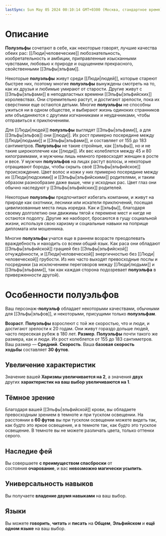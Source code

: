 ```yaml
---
lastSync: Sun May 05 2024 00:10:14 GMT+0300 (Москва, стандартное время)
---
```

# Описание

**Полуэльфы** сочетают в себе, как некоторые говорят, лучшие качества обеих рас: [[Люди|человеческие]] любознательность, изобретательность и амбиции, приправленные изысканными чувствами, любовью к природе и ощущением прекрасного, свойственными [[Эльфы|эльфам]].

Некоторые **полуэльфы** живут среди [[Люди|людей]], которые стареют быстрее них, поэтому многие **полуэльфы** вынуждены смотреть на то, как их друзья и любимые умирают от старости. Другие живут с [[Эльфы|эльфами]] в неподвластных времени [[Эльфы|эльфийских]] королевствах. Они стремительно растут, и достигают зрелости, пока их сверстники еще остаются детьми. Многие **полуэльфы** не способны ужиться ни в одном обществе, и выбирают жизнь одиноких странников или объединяются с другими изгнанниками и неудачниками, чтобы отправиться к приключениям.

Для [[Люди|людей]] **полуэльфы** выглядят [[Эльфы|эльфами]], а для [[Эльфы|эльфов]] они [[люди]]. Их рост примерно посередине между [[Люди|людьми]] и [[Эльфы|эльфами]], и составляет от 155 до 183 сантиметров. **Полуэльфы** не такие стройные, как [[эльфы]], но и не такие широкоплечие как [[люди]]. Их вес колеблется между 45 и 80 килограммами, и мужчины лишь немного превосходят женщин в росте и весе. У мужчин **полуэльфов** на лицах растут волосы, и некоторые отращивают бороды, чтобы скрыть своё [[Эльфы|эльфийское]] происхождение. Цвет волос и кожи у них примерно посередине между их [[Люди|людскими]] и [[Эльфы|эльфийскими]] родителями, и таким образом разнообразие даже выше, чем у исходных рас. Цвет глаз они обычно наследуют у [[Эльфы|эльфийских]] родителей.

Некоторые **полуэльфы** предпочитают избегать компании, и живут на природе как охотники, лесники или искатели приключений, посещая цивилизованные места лишь изредка. Как и [[эльфы]], благодаря своему долголетию они движимы тягой к перемене мест и нигде не остаются подолгу. Другие же наоборот, бросаются в гущу социальной жизни, используя свою харизму и социальные навыки на поприще дипломата или мошенника.

Многие **полуэльфы** учатся еще в раннем возрасте преодолевать враждебность и находить со всеми общий язык. Как раса они обладают [[Эльфы|эльфийской]] грацией без [[Эльфы|эльфийской]] отчуждённости, и [[Люди|человеческой]] энергичностью без [[Люди|человеческой]] грубости. Из них часто выходят превосходные послы и посредники (за исключением переговоров между [[Люди|людьми]] и [[Эльфы|эльфами]], так как каждая сторона подозревает **полуэльфа** в приверженности другой).

# Особенности полуэльфов

Ваш персонаж-**полуэльф** обладает некоторыми качествами, обычными для [[Эльфы|эльфов]], и некоторыми, присущими только **полуэльфам**.

**Возраст**. **Полуэльфы** взрослеют с той же скоростью, что и люди, и достигают зрелости к 20 годам. Они живут гораздо дольше людей, часто пересекая рубеж в 180 лет.
**Размер**. **Полуэльфы** почти такого же размера, как и люди. Их рост колеблется от 155 до 183 сантиметров. Ваш размер — **Средний**.
**Скорость**. Ваша **базовая скорость ходьбы** составляет **30 футов**.

## Увеличение характеристик

Значение вашей **Харизмы увеличивается на 2**, а значения **двух** других **характеристик на ваш выбор увеличиваются на 1**.

## Тёмное зрение

Благодаря вашей [[Эльфы|эльфийской]] крови, вы обладаете превосходным зрением в темноте и при тусклом освещении. На расстоянии в **60 футов** вы при тусклом освещении можете видеть так, как будто это яркое освещение, и в темноте так, как будто это тусклое освещение. В темноте вы не можете различать цвета, только оттенки серого.

## Наследие фей

Вы совершаете **с преимуществом спасброски** от состояния **очарование**, и вас **невозможно магически усыпить**.

## Универсальность навыков

Вы получаете **владение двумя навыками** на ваш выбор.

## Языки

Вы можете **говорить**, **читать** и **писать** на **Общем**, **Эльфийском** и **ещё одном языке** на ваш выбор.